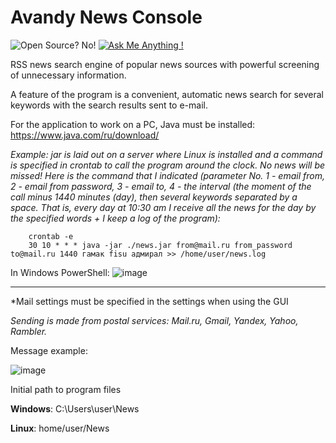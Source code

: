 # Avandy News Console
![Open Source? No!](https://badgen.net/badge/Open%20Source%20%3F/No%21/blue?icon=github)
[![Ask Me Anything !](https://img.shields.io/badge/Ask%20me-anything-1abc9c.svg)](https://avandy-news.ru/index-en.html)

RSS news search engine of popular news sources with powerful screening of unnecessary information.

A feature of the program is a convenient, automatic news search for several keywords with the search results sent to e-mail.

For the application to work on a PC, Java must be installed: https://www.java.com/ru/download/

*Example: jar is laid out on a server where Linux is installed and a command is specified in crontab to call the program around the clock. No news will be missed! Here is the command that I indicated (parameter No. 1 - email from, 2 - email from password, 3 - email to, 4 - the interval (the moment of the call minus 1440 minutes (day), then several keywords separated by a space. That is, every day at 10:30 am I receive all the news for the day by the specified words + I keep a log of the program):*

        crontab -e        
        30 10 * * * java -jar ./news.jar from@mail.ru from_password to@mail.ru 1440 гамак fisu адмирал >> /home/user/news.log

In Windows PowerShell:
![image](https://user-images.githubusercontent.com/45883640/208451653-7d9e19d8-8add-4090-b3c4-bf9ce42984af.png)

----
*Mail settings must be specified in the settings when using the GUI

*Sending is made from postal services: Mail.ru, Gmail, Yandex, Yahoo, Rambler.*

Message example:

![image](https://user-images.githubusercontent.com/45883640/208294666-e3bd4846-e712-4c46-b017-5416a0cd5dc6.png)

Initial path to program files

**Windows**: C:\Users\user\News

**Linux**: home/user/News

